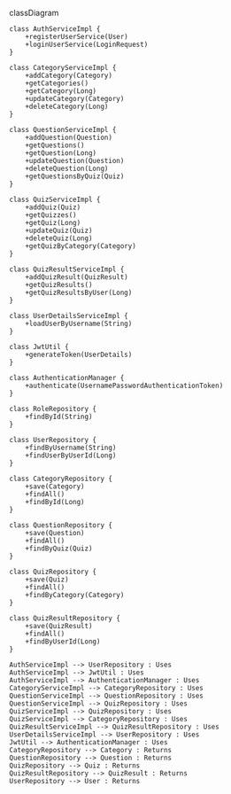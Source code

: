 classDiagram

    class AuthServiceImpl {
        +registerUserService(User)
        +loginUserService(LoginRequest)
    }

    class CategoryServiceImpl {
        +addCategory(Category)
        +getCategories()
        +getCategory(Long)
        +updateCategory(Category)
        +deleteCategory(Long)
    }

    class QuestionServiceImpl {
        +addQuestion(Question)
        +getQuestions()
        +getQuestion(Long)
        +updateQuestion(Question)
        +deleteQuestion(Long)
        +getQuestionsByQuiz(Quiz)
    }

    class QuizServiceImpl {
        +addQuiz(Quiz)
        +getQuizzes()
        +getQuiz(Long)
        +updateQuiz(Quiz)
        +deleteQuiz(Long)
        +getQuizByCategory(Category)
    }

    class QuizResultServiceImpl {
        +addQuizResult(QuizResult)
        +getQuizResults()
        +getQuizResultsByUser(Long)
    }

    class UserDetailsServiceImpl {
        +loadUserByUsername(String)
    }

    class JwtUtil {
        +generateToken(UserDetails)
    }

    class AuthenticationManager {
        +authenticate(UsernamePasswordAuthenticationToken)
    }

    class RoleRepository {
        +findById(String)
    }

    class UserRepository {
        +findByUsername(String)
        +findUserByUserId(Long)
    }

    class CategoryRepository {
        +save(Category)
        +findAll()
        +findById(Long)
    }

    class QuestionRepository {
        +save(Question)
        +findAll()
        +findByQuiz(Quiz)
    }

    class QuizRepository {
        +save(Quiz)
        +findAll()
        +findByCategory(Category)
    }

    class QuizResultRepository {
        +save(QuizResult)
        +findAll()
        +findByUserId(Long)
    }

    AuthServiceImpl --> UserRepository : Uses
    AuthServiceImpl --> JwtUtil : Uses
    AuthServiceImpl --> AuthenticationManager : Uses
    CategoryServiceImpl --> CategoryRepository : Uses
    QuestionServiceImpl --> QuestionRepository : Uses
    QuestionServiceImpl --> QuizRepository : Uses
    QuizServiceImpl --> QuizRepository : Uses
    QuizServiceImpl --> CategoryRepository : Uses
    QuizResultServiceImpl --> QuizResultRepository : Uses
    UserDetailsServiceImpl --> UserRepository : Uses
    JwtUtil --> AuthenticationManager : Uses
    CategoryRepository --> Category : Returns
    QuestionRepository --> Question : Returns
    QuizRepository --> Quiz : Returns
    QuizResultRepository --> QuizResult : Returns
    UserRepository --> User : Returns

